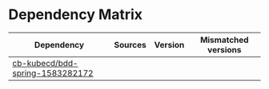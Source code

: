 # Dependency Matrix

Dependency | Sources | Version | Mismatched versions
---------- | ------- | ------- | -------------------
[cb-kubecd/bdd-spring-1583282172](https://github.com/cb-kubecd/bdd-spring-1583282172.git) |  | []() | 
